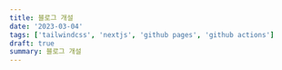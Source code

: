 ```yaml
---
title: 블로그 개설
date: '2023-03-04'
tags: ['tailwindcss', 'nextjs', 'github pages', 'github actions']
draft: true
summary: 블로그 개설
---
```


